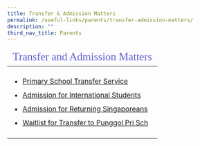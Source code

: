 ```yaml
---
title: Transfer & Admission Matters
permalink: /useful-links/parents/transfer-admission-matters/
description: ""
third_nav_title: Parents
---
```

<table style="font-size:16px">
<thead>
	<tr><td colspan=2 style="font-family:impact; font-size:25px; color:rgb(94,94,207)">Transfer and Admission Matters</td></tr>
	</thead>
	<tbody>
		<tr>
			<td style="border: solid 0px black"><ul>
				<li style="line-height:2"><a href="https://www.moe.gov.sg/primary/transfers" target="_blank">Primary School Transfer Service</a></li>
		<li style="line-height:2"><a href="https://www.moe.gov.sg/international-students" target="_blank">Admission for International Students</a></li>
		<li style="line-height:2"><a href="https://www.moe.gov.sg/returning-singaporeans" target="_blank">Admission for Returning Singaporeans</a></li>		
					<li style="line-height:2"><a href="https://form.gov.sg/5eec65a8296d630011a351b2" target="_blank">Waitlist for Transfer to Punggol Pri Sch</a></li></ul></td>		
					</tr>	
	</tbody>
	</table>